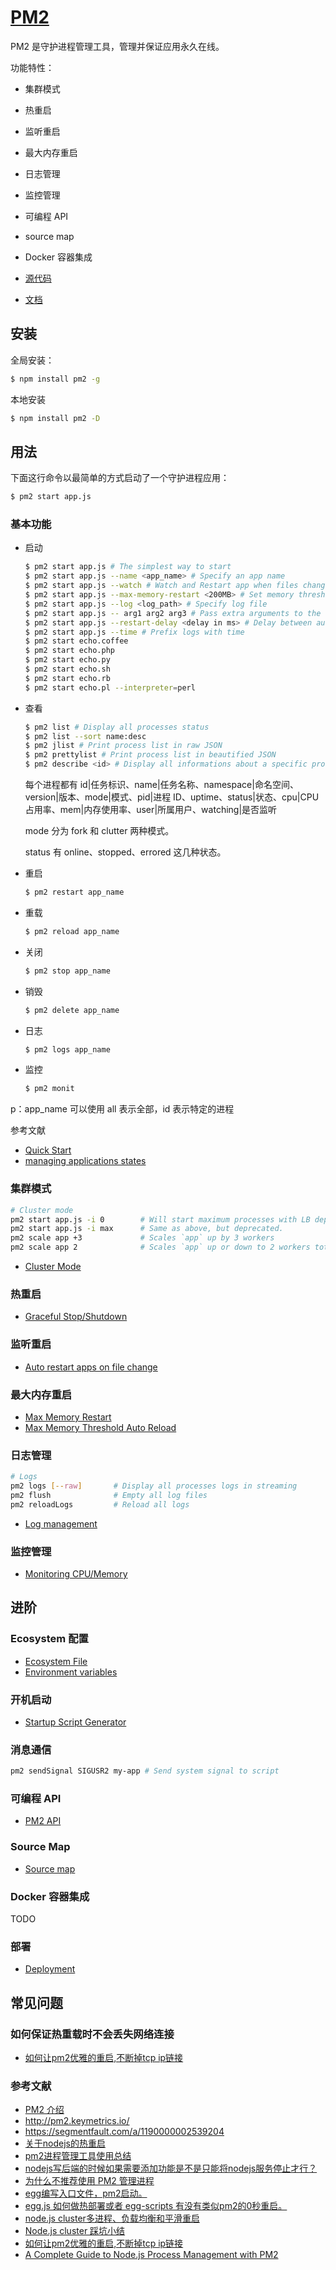 # [PM2](https://pm2.keymetrics.io)

PM2 是守护进程管理工具，管理并保证应用永久在线。

功能特性：

- 集群模式
- 热重启
- 监听重启
- 最大内存重启
- 日志管理
- 监控管理
- 可编程 API
- source map
- Docker 容器集成

- [源代码](https://github.com/Unitech/pm2)
- [文档](https://pm2.keymetrics.io/docs/usage/pm2-doc-single-page/)

## 安装

全局安装：

```bash
$ npm install pm2 -g
```

本地安装

```bash
$ npm install pm2 -D
```

## 用法

下面这行命令以最简单的方式启动了一个守护进程应用：

```bash
$ pm2 start app.js
```

### 基本功能

- 启动

    ```bash
    $ pm2 start app.js # The simplest way to start
    $ pm2 start app.js --name <app_name> # Specify an app name
    $ pm2 start app.js --watch # Watch and Restart app when files change
    $ pm2 start app.js --max-memory-restart <200MB> # Set memory threshold for app reload
    $ pm2 start app.js --log <log_path> # Specify log file
    $ pm2 start app.js -- arg1 arg2 arg3 # Pass extra arguments to the script
    $ pm2 start app.js --restart-delay <delay in ms> # Delay between automatic restarts
    $ pm2 start app.js --time # Prefix logs with time
    $ pm2 start echo.coffee
    $ pm2 start echo.php
    $ pm2 start echo.py
    $ pm2 start echo.sh
    $ pm2 start echo.rb
    $ pm2 start echo.pl --interpreter=perl
    ```

- 查看

    ```bash
    $ pm2 list # Display all processes status
    $ pm2 list --sort name:desc
    $ pm2 jlist # Print process list in raw JSON
    $ pm2 prettylist # Print process list in beautified JSON
    $ pm2 describe <id> # Display all informations about a specific process
    ```

    每个进程都有 id|任务标识、name|任务名称、namespace|命名空间、version|版本、mode|模式、pid|进程 ID、uptime、status|状态、cpu|CPU 占用率、mem|内存使用率、user|所属用户、watching|是否监听

    mode 分为 fork 和 clutter 两种模式。

    status 有 online、stopped、errored 这几种状态。

- 重启

    ```bash
    $ pm2 restart app_name
    ```

- 重载

    ```bash
    $ pm2 reload app_name
    ```

- 关闭

    ```bash
    $ pm2 stop app_name
    ```

- 销毁

    ```bash
    $ pm2 delete app_name
    ```

- 日志

    ```bash
    $ pm2 logs app_name
    ```

- 监控

    ```bash
    $ pm2 monit
    ```

p：app_name 可以使用 all 表示全部，id 表示特定的进程

参考文献

- [Quick Start](https://pm2.keymetrics.io/docs/usage/quick-start/)
- [managing applications states](https://pm2.keymetrics.io/docs/usage/process-management/)

### 集群模式

```bash
# Cluster mode
pm2 start app.js -i 0        # Will start maximum processes with LB depending on available CPUs
pm2 start app.js -i max      # Same as above, but deprecated.
pm2 scale app +3             # Scales `app` up by 3 workers
pm2 scale app 2              # Scales `app` up or down to 2 workers total
```

- [Cluster Mode](https://pm2.keymetrics.io/docs/usage/cluster-mode/)

### 热重启

- [Graceful Stop/Shutdown](https://pm2.keymetrics.io/docs/usage/signals-clean-restart/)

### 监听重启

- [Auto restart apps on file change](https://pm2.keymetrics.io/docs/usage/watch-and-restart/)

### 最大内存重启

- [Max Memory Restart](https://pm2.keymetrics.io/docs/usage/process-management/)
- [Max Memory Threshold Auto Reload](https://pm2.keymetrics.io/docs/usage/memory-limit/)

### 日志管理

```bash
# Logs
pm2 logs [--raw]       # Display all processes logs in streaming
pm2 flush              # Empty all log files
pm2 reloadLogs         # Reload all logs
```

- [Log management](https://pm2.keymetrics.io/docs/usage/log-management/)

### 监控管理

- [Monitoring CPU/Memory](https://pm2.keymetrics.io/docs/usage/monitoring/)

## 进阶

### Ecosystem 配置

- [Ecosystem File](https://pm2.keymetrics.io/docs/usage/application-declaration/)
- [Environment variables](https://pm2.keymetrics.io/docs/usage/environment/)

### 开机启动

- [Startup Script Generator](https://pm2.keymetrics.io/docs/usage/startup/)

### 消息通信

```bash
pm2 sendSignal SIGUSR2 my-app # Send system signal to script
```

### 可编程 API

- [PM2 API](https://pm2.keymetrics.io/docs/usage/pm2-api/)

### Source Map

- [Source map](https://pm2.keymetrics.io/docs/usage/source-map-support/)

### Docker 容器集成

TODO

### 部署

- [Deployment](https://pm2.keymetrics.io/docs/usage/deployment/)

## 常见问题

### 如何保证热重载时不会丢失网络连接

- [如何让pm2优雅的重启,不断掉tcp ip链接](https://cnodejs.org/topic/586ee5da3ffc84e30620e30e)

### 参考文献

- [PM2 介绍](https://www.douban.com/note/314200231/)
- http://pm2.keymetrics.io/
- https://segmentfault.com/a/1190000002539204
- [关于nodejs的热重启](https://cnodejs.org/topic/555999a415447cf10909100e)
- [pm2进程管理工具使用总结](http://blog.51cto.com/7490142/1858720)
- [nodejs写后端的时候如果需要添加功能是不是只能将nodejs服务停止才行？](https://www.zhihu.com/question/29851457)
- [为什么不推荐使用 PM2 管理进程](https://juejin.im/entry/5aed72636fb9a07ab508c918)
- [egg编写入口文件，pm2启动。](https://github.com/eggjs/egg/issues/345)
- [egg.js 如何做热部署或者 egg-scripts 有没有类似pm2的0秒重启。](https://segmentfault.com/q/1010000012067376)
- [node.js cluster多进程、负载均衡和平滑重启](https://www.cnblogs.com/kenkofox/p/5431643.html)
- [Node.js cluster 踩坑小结](https://zhuanlan.zhihu.com/p/27069865)
- [如何让pm2优雅的重启,不断掉tcp ip链接](https://cnodejs.org/topic/586ee5da3ffc84e30620e30e)
- [A Complete Guide to Node.js Process Management with PM2](https://blog.appsignal.com/2022/03/09/a-complete-guide-to-nodejs-process-management-with-pm2.html)
